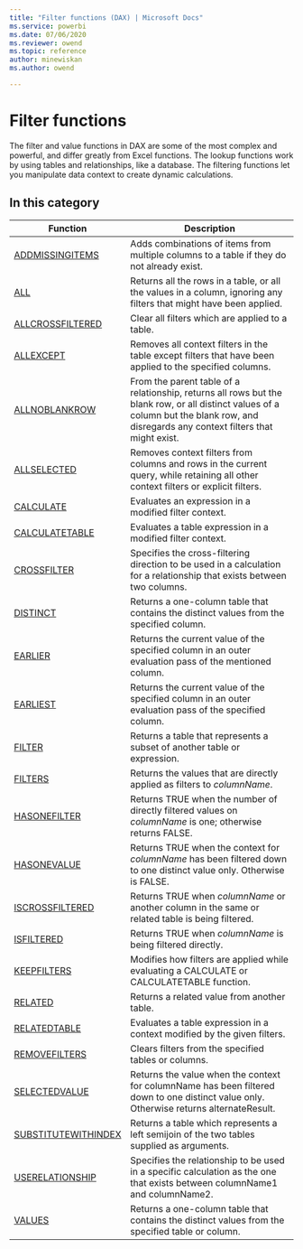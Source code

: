 ```yaml
---
title: "Filter functions (DAX) | Microsoft Docs"
ms.service: powerbi 
ms.date: 07/06/2020
ms.reviewer: owend
ms.topic: reference
author: minewiskan
ms.author: owend

---
```

# Filter functions
The filter and value functions in DAX are some of the most complex and powerful, and differ greatly from Excel functions. The lookup functions work by using tables and relationships, like a database. The filtering functions let you manipulate data context to create dynamic calculations.  
  
## In this category 

|Function  |Description  |
|---------|---------|
|[ADDMISSINGITEMS](addmissingitems-function-dax.md)       |  Adds combinations of items from multiple columns to a table if they do not already exist.       |
|[ALL](all-function-dax.md)      |  Returns all the rows in a table, or all the values in a column, ignoring any filters that might have been applied.       |
|[ALLCROSSFILTERED](allcrossfiltered-function-dax.md)     |  Clear all filters which are applied to a table.       |
|[ALLEXCEPT](allexcept-function-dax.md)     |  Removes all context filters in the table except filters that have been applied to the specified columns.        |
|[ALLNOBLANKROW](allnoblankrow-function-dax.md)     |  From the parent table of a relationship, returns all rows but the blank row, or all distinct values of a column but the blank row, and disregards any context filters that might exist.         |
|[ALLSELECTED](allselected-function-dax.md)      |  Removes context filters from columns and rows in the current query, while retaining all other context filters or explicit filters.        |
|[CALCULATE](calculate-function-dax.md)      |  Evaluates an expression in a modified filter context.      |
|[CALCULATETABLE](calculatetable-function-dax.md)     |  Evaluates a table expression in a modified filter context.         |
|[CROSSFILTER ](crossfilter-function.md)     | Specifies the cross-filtering direction to be used in a calculation for a relationship that exists between two columns.         |
|[DISTINCT](distinct-function-dax.md)      |  Returns a one-column table that contains the distinct values from the specified column.       |
|[EARLIER](earlier-function-dax.md)      |  Returns the current value of the specified column in an outer evaluation pass of the mentioned column.       |
|[EARLIEST](earliest-function-dax.md)     |  Returns the current value of the specified column in an outer evaluation pass of the specified column.        |
|[FILTER](filter-function-dax.md)      |  Returns a table that represents a subset of another table or expression.        |
|[FILTERS](filters-function-dax.md)     |  Returns the values that are directly applied as filters to *columnName*.        |
|[HASONEFILTER](hasonefilter-function-dax.md)      |  Returns TRUE when the number of directly filtered values on *columnName* is one; otherwise returns FALSE.        |
|[HASONEVALUE](hasonevalue-function-dax.md)     |  Returns TRUE when the context for *columnName* has been filtered down to one distinct value only. Otherwise is FALSE.        |
|[ISCROSSFILTERED](iscrossfiltered-function-dax.md)      |  Returns TRUE when *columnName* or another column in the same or related table is being filtered.         |
|[ISFILTERED](isfiltered-function-dax.md)     |  Returns TRUE when *columnName* is being filtered directly.       |
|[KEEPFILTERS](keepfilters-function-dax.md)      | Modifies how filters are applied while evaluating a CALCULATE or CALCULATETABLE function.         |
|[RELATED](related-function-dax.md)     | Returns a related value from another table.        |
|[RELATEDTABLE](relatedtable-function-dax.md)      |  Evaluates a table expression in a context modified by the given filters.         |
|[REMOVEFILTERS](removefilters-function-dax.md)|Clears filters from the specified tables or columns.|
|[SELECTEDVALUE](selectedvalue-function.md)     |  Returns the value when the context for columnName has been filtered down to one distinct value only. Otherwise returns alternateResult.         |
|[SUBSTITUTEWITHINDEX](substitutewithindex-function-dax.md)      |  Returns a table which represents a left semijoin of the two tables supplied as arguments.        |
|[USERELATIONSHIP](userelationship-function-dax.md)      |   Specifies the relationship to be used in a specific calculation as the one that exists between columnName1 and columnName2.       |
|[VALUES](values-function-dax.md)     |  Returns a one-column table that contains the distinct values from the specified table or column.       |